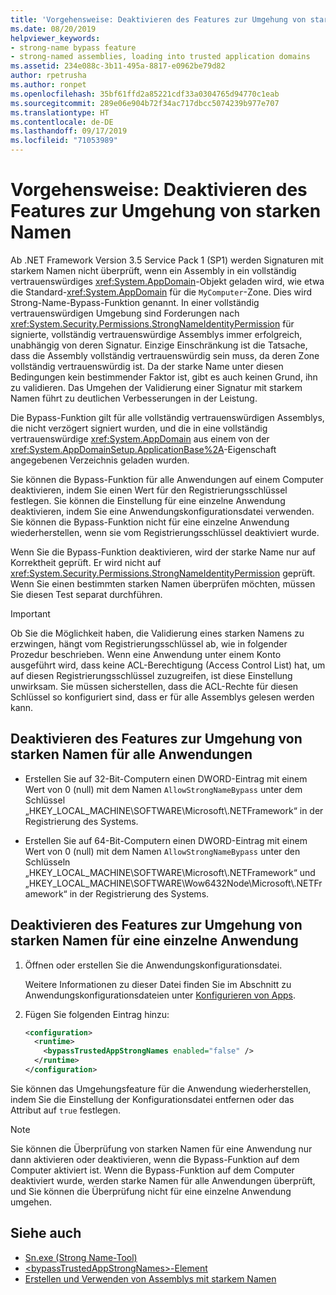 ```yaml
---
title: 'Vorgehensweise: Deaktivieren des Features zur Umgehung von starken Namen'
ms.date: 08/20/2019
helpviewer_keywords:
- strong-name bypass feature
- strong-named assemblies, loading into trusted application domains
ms.assetid: 234e088c-3b11-495a-8817-e0962be79d82
author: rpetrusha
ms.author: ronpet
ms.openlocfilehash: 35bf61ffd2a85221cdf33a0304765d94770c1eab
ms.sourcegitcommit: 289e06e904b72f34ac717dbcc5074239b977e707
ms.translationtype: HT
ms.contentlocale: de-DE
ms.lasthandoff: 09/17/2019
ms.locfileid: "71053989"
---
```

# <a name="how-to-disable-the-strong-name-bypass-feature"></a>Vorgehensweise: Deaktivieren des Features zur Umgehung von starken Namen
Ab .NET Framework Version 3.5 Service Pack 1 (SP1) werden Signaturen mit starkem Namen nicht überprüft, wenn ein Assembly in ein vollständig vertrauenswürdiges <xref:System.AppDomain>-Objekt geladen wird, wie etwa die Standard-<xref:System.AppDomain> für die `MyComputer`-Zone. Dies wird Strong-Name-Bypass-Funktion genannt. In einer vollständig vertrauenswürdigen Umgebung sind Forderungen nach <xref:System.Security.Permissions.StrongNameIdentityPermission> für signierte, vollständig vertrauenswürdige Assemblys immer erfolgreich, unabhängig von deren Signatur. Einzige Einschränkung ist die Tatsache, dass die Assembly vollständig vertrauenswürdig sein muss, da deren Zone vollständig vertrauenswürdig ist. Da der starke Name unter diesen Bedingungen kein bestimmender Faktor ist, gibt es auch keinen Grund, ihn zu validieren. Das Umgehen der Validierung einer Signatur mit starkem Namen führt zu deutlichen Verbesserungen in der Leistung.  
  
 Die Bypass-Funktion gilt für alle vollständig vertrauenswürdigen Assemblys, die nicht verzögert signiert wurden, und die in eine vollständig vertrauenswürdige <xref:System.AppDomain> aus einem von der <xref:System.AppDomainSetup.ApplicationBase%2A>-Eigenschaft angegebenen Verzeichnis geladen wurden.  
  
 Sie können die Bypass-Funktion für alle Anwendungen auf einem Computer deaktivieren, indem Sie einen Wert für den Registrierungsschlüssel festlegen. Sie können die Einstellung für eine einzelne Anwendung deaktivieren, indem Sie eine Anwendungskonfigurationsdatei verwenden. Sie können die Bypass-Funktion nicht für eine einzelne Anwendung wiederherstellen, wenn sie vom Registrierungsschlüssel deaktiviert wurde.  
  
 Wenn Sie die Bypass-Funktion deaktivieren, wird der starke Name nur auf Korrektheit geprüft. Er wird nicht auf <xref:System.Security.Permissions.StrongNameIdentityPermission> geprüft. Wenn Sie einen bestimmten starken Namen überprüfen möchten, müssen Sie diesen Test separat durchführen.  
  
> [!IMPORTANT]
> Ob Sie die Möglichkeit haben, die Validierung eines starken Namens zu erzwingen, hängt vom Registrierungsschlüssel ab, wie in folgender Prozedur beschrieben. Wenn eine Anwendung unter einem Konto ausgeführt wird, dass keine ACL-Berechtigung (Access Control List) hat, um auf diesen Registrierungsschlüssel zuzugreifen, ist diese Einstellung unwirksam. Sie müssen sicherstellen, dass die ACL-Rechte für diesen Schlüssel so konfiguriert sind, dass er für alle Assemblys gelesen werden kann.  
  
## <a name="disable-the-strong-name-bypass-feature-for-all-applications"></a>Deaktivieren des Features zur Umgehung von starken Namen für alle Anwendungen  
  
- Erstellen Sie auf 32-Bit-Computern einen DWORD-Eintrag mit einem Wert von 0 (null) mit dem Namen `AllowStrongNameBypass` unter dem Schlüssel „HKEY_LOCAL_MACHINE\SOFTWARE\Microsoft\\.NETFramework“ in der Registrierung des Systems.  
  
- Erstellen Sie auf 64-Bit-Computern einen DWORD-Eintrag mit einem Wert von 0 (null) mit dem Namen `AllowStrongNameBypass` unter den Schlüsseln „HKEY_LOCAL_MACHINE\SOFTWARE\Microsoft\\.NETFramework“ und „HKEY_LOCAL_MACHINE\SOFTWARE\Wow6432Node\Microsoft\\.NETFramework“ in der Registrierung des Systems.  
  
## <a name="disable-the-strong-name-bypass-feature-for-a-single-application"></a>Deaktivieren des Features zur Umgehung von starken Namen für eine einzelne Anwendung  
  
1. Öffnen oder erstellen Sie die Anwendungskonfigurationsdatei.  
  
    Weitere Informationen zu dieser Datei finden Sie im Abschnitt zu Anwendungskonfigurationsdateien unter [Konfigurieren von Apps](../../framework/configure-apps/index.md).  
  
2. Fügen Sie folgenden Eintrag hinzu:  
  
    ```xml  
    <configuration>  
      <runtime>  
        <bypassTrustedAppStrongNames enabled="false" />  
      </runtime>  
    </configuration>  
    ```  
  
 Sie können das Umgehungsfeature für die Anwendung wiederherstellen, indem Sie die Einstellung der Konfigurationsdatei entfernen oder das Attribut auf `true` festlegen.  
  
> [!NOTE]
> Sie können die Überprüfung von starken Namen für eine Anwendung nur dann aktivieren oder deaktivieren, wenn die Bypass-Funktion auf dem Computer aktiviert ist. Wenn die Bypass-Funktion auf dem Computer deaktiviert wurde, werden starke Namen für alle Anwendungen überprüft, und Sie können die Überprüfung nicht für eine einzelne Anwendung umgehen.  
  
## <a name="see-also"></a>Siehe auch

- [Sn.exe (Strong Name-Tool)](../../framework/tools/sn-exe-strong-name-tool.md)
- [\<bypassTrustedAppStrongNames>-Element](../../framework/configure-apps/file-schema/runtime/bypasstrustedappstrongnames-element.md)
- [Erstellen und Verwenden von Assemblys mit starkem Namen](create-use-strong-named.md)
